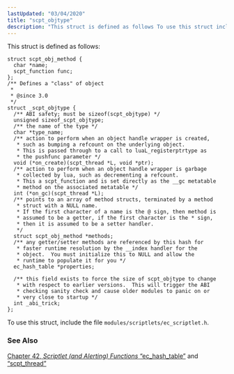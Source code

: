 ```yaml
---
lastUpdated: "03/04/2020"
title: "scpt_objtype"
description: "This struct is defined as follows To use this struct include the file modules scriptlets ec scriptlet h Chapter 42 Scriptlet and Alerting Functions Section 68 31 ec hash table and Section 68 72 scpt thread..."
---
```


This struct is defined as follows:

```
struct scpt_obj_method {
  char *name;
  scpt_function func;
};
/** Defines a "class" of object
 *
 * @since 3.0
 */
struct _scpt_objtype {
  /** ABI safety; must be sizeof(scpt_objtype) */
  unsigned sizeof_scpt_objtype;
  /** the name of the type */
  char *type_name;
  /** action to perform when an object handle wrapper is created,
   * such as bumping a refcount on the underlying object.
   * This is passed through to a call to luaL_registerptrtype as
   * the pushfunc parameter */
  void (*on_create)(scpt_thread *L, void *ptr);
  /** action to perform when an object handle wrapper is garbage
   * collected by lua, such as decrementing a refcount.
   * This a scpt_function and is set directly as the __gc metatable
   * method on the associated metatable */
  int (*on_gc)(scpt_thread *L);
  /** points to an array of method structs, terminated by a method
   * struct with a NULL name.
   * If the first character of a name is the @ sign, then method is
   * assumed to be a getter, if the first character is the * sign,
   * then it is assumed to be a setter handler.
   */
  struct scpt_obj_method *methods;
  /** any getter/setter methods are referenced by this hash for
   * faster runtime resolution by the __index handler for the
   * object.  You must initialize this to NULL and allow the
   * runtime to populate it for you */
  ec_hash_table *properties;

  /** this field exists to force the size of scpt_objtype to change
   * with respect to earlier versions.  This will trigger the ABI
   * checking sanity check and cause older modules to panic on or
   * very close to startup */
  int _abi_trick;
};
```

To use this struct, include the file `modules/scriptlets/ec_scriptlet.h`.

### <a name="idp46402096"></a> See Also

[Chapter 42, *Scriptlet (and Alerting) Functions*                         ](script "Chapter 42. Scriptlet (and Alerting) Functions") [“ec_hash_table”](/momentum/3/3-api/structs-ec-hash-table) and [“scpt_thread”](/momentum/3/3-api/structs-scpt-thread)